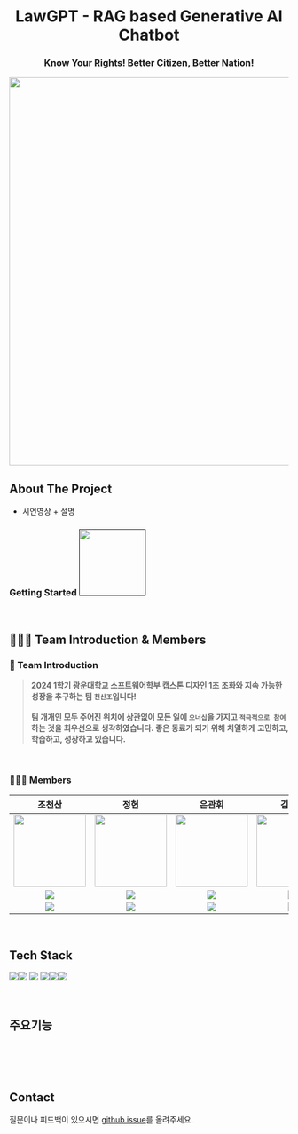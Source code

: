 <h1 align="center">LawGPT - RAG based Generative AI Chatbot</h1>
<h3 align="center">Know Your Rights! Better Citizen, Better Nation!</h1>

<p align="center">
<img src="" width="700"/>
</p>

## About The Project

+ 시연영상 + 설명 

### Getting Started <a href=""><img src="https://static.vecteezy.com/system/resources/previews/009/384/880/non_2x/click-here-button-clipart-design-illustration-free-png.png" width="120" height="auto"></a>

<br>

## 🧑🏻‍💻 Team Introduction & Members 
  
### 💬 Team Introduction
>**2024 1학기 광운대학교 소프트웨어학부 캡스톤 디자인 1조**
>**조화와 지속 가능한 성장을 추구하는 팀 `천산조`입니다!**<br><br>**팀 개개인 모두 주어진 위치에 상관없이 모든 일에 `오너십`을 가지고 `적극적으로 참여`하는 것을 최우선으로 생각하였습니다. 좋은 동료가 되기 위해 치열하게 고민하고, 학습하고, 성장하고 있습니다.**

<br>

### 👨🏼‍💻 Members
조천산|정현|은관휘|김선진|
:-:|:-:|:-:|:-:
<img src='https://avatars.githubusercontent.com/u/58281476?v=4' height=130 width=130></img>|<img src='https://avatars.githubusercontent.com/u/105183327?s=400' height=130 width=130></img>|<img src='https://avatars.githubusercontent.com/u/50892715?v=4' height=130 width=130></img>|<img src='https://avatars.githubusercontent.com/u/84309189?v=4' height=130 width=130></img>
<a href="https://github.com/joarthvr" target="_blank"><img src="https://img.shields.io/badge/GitHub-black.svg?&style=round&logo=github"/></a>|<a href="https://github.com/jsjhyun" target="_blank"><img src="https://img.shields.io/badge/GitHub-black.svg?&style=round&logo=github"/></a>|<a href="https://github.com/gwanhwi" target="_blank"><img src="https://img.shields.io/badge/GitHub-black.svg?&style=round&logo=github"/></a>|<a href="https://github.com/SJ-1220" target="_blank"><img src="https://img.shields.io/badge/GitHub-black.svg?&style=round&logo=github"/></a>|<a 
<a href="mailto:ioi456859@gmail.com" target="_blank"><img src="https://img.shields.io/badge/Gmail-EA4335?style&logo=Gmail&logoColor=white"/></a>|<a href="mailto:jsjhyun98@gmail.com" target="_blank"><img src="https://img.shields.io/badge/Gmail-EA4335?style&logo=Gmail&logoColor=white"/></a>|<a href="mailto:rhksgnl3@naver.com" target="_blank"><img src="https://img.shields.io/badge/Gmail-EA4335?style&logo=Gmail&logoColor=white"/></a>|<a href="mailto:kindjin12@naver.com" target="_blank"><img src="https://img.shields.io/badge/Gmail-EA4335?style&logo=Gmail&logoColor=white"/></a>

<br>


## Tech Stack

<img src="https://img.shields.io/badge/html5-E34F26?style=for-the-badge&logo=html5&logoColor=white"/><img src="https://img.shields.io/badge/css-1572B6?style=for-the-badge&logo=css3&logoColor=white"/>
<img src="https://img.shields.io/badge/python-3776AB?style=for-the-badge&logo=python&logoColor=white"/>
<img src="https://img.shields.io/badge/git-F05032?style=for-the-badge&logo=git&logoColor=white"/><img src="https://img.shields.io/badge/github-181717?style=for-the-badge&logo=github&logoColor=white"/><img src="https://img.shields.io/badge/linux-FCC624?style=for-the-badge&logo=linux&logoColor=black"/>

<br>

## 주요기능 

<br>

###

<br>

## Contact
질문이나 피드백이 있으시면 [github issue](https://github.com/KwangWoonUnivCapstone/lawchatbot/issues)를 올려주세요.
